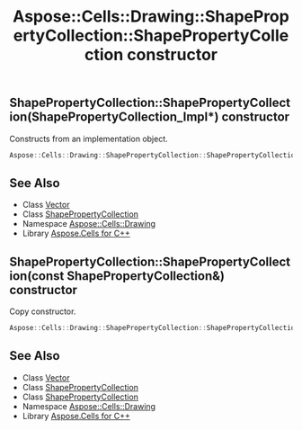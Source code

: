 ﻿---
title: Aspose::Cells::Drawing::ShapePropertyCollection::ShapePropertyCollection constructor
linktitle: ShapePropertyCollection
second_title: Aspose.Cells for C++ API Reference
description: 'Aspose::Cells::Drawing::ShapePropertyCollection::ShapePropertyCollection constructor. Constructs from an implementation object in C++.'
type: docs
weight: 100
url: /cpp/aspose.cells.drawing/shapepropertycollection/shapepropertycollection/
---
## ShapePropertyCollection::ShapePropertyCollection(ShapePropertyCollection_Impl*) constructor


Constructs from an implementation object.

```cpp
Aspose::Cells::Drawing::ShapePropertyCollection::ShapePropertyCollection(ShapePropertyCollection_Impl *impl)
```

## See Also

* Class [Vector](../../../aspose.cells/vector/)
* Class [ShapePropertyCollection](../)
* Namespace [Aspose::Cells::Drawing](../../)
* Library [Aspose.Cells for C++](../../../)
## ShapePropertyCollection::ShapePropertyCollection(const ShapePropertyCollection\&) constructor


Copy constructor.

```cpp
Aspose::Cells::Drawing::ShapePropertyCollection::ShapePropertyCollection(const ShapePropertyCollection &src)
```

## See Also

* Class [Vector](../../../aspose.cells/vector/)
* Class [ShapePropertyCollection](../)
* Class [ShapePropertyCollection](../)
* Namespace [Aspose::Cells::Drawing](../../)
* Library [Aspose.Cells for C++](../../../)
